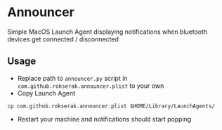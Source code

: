 # Announcer

Simple MacOS Launch Agent displaying notifications when bluetooth devices get connected / disconnected

## Usage

- Replace path to `announcer.py` script in `com.github.rokserak.announcer.plist` to your own
- Copy Launch Agent
```shell
cp com.github.rokserak.announcer.plist $HOME/Library/LaunchAgents/
```
- Restart your machine and notifications should start popping
